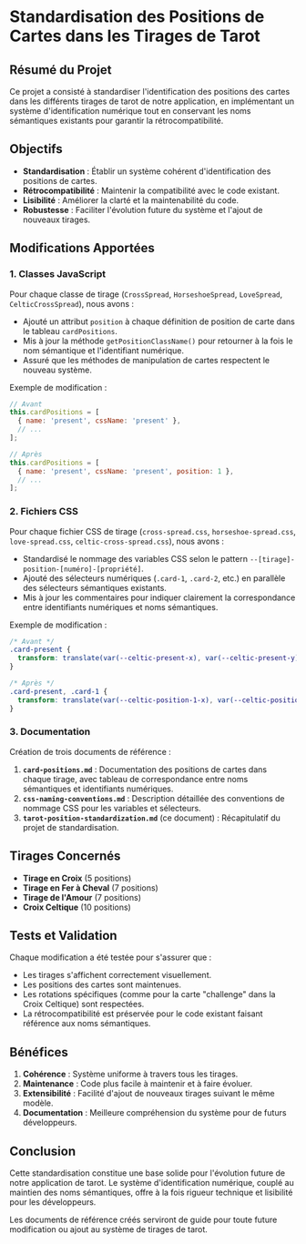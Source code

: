 # Standardisation des Positions de Cartes dans les Tirages de Tarot

## Résumé du Projet

Ce projet a consisté à standardiser l'identification des positions des cartes dans les différents tirages de tarot de notre application, en implémentant un système d'identification numérique tout en conservant les noms sémantiques existants pour garantir la rétrocompatibilité.

## Objectifs

- **Standardisation** : Établir un système cohérent d'identification des positions de cartes.
- **Rétrocompatibilité** : Maintenir la compatibilité avec le code existant.
- **Lisibilité** : Améliorer la clarté et la maintenabilité du code.
- **Robustesse** : Faciliter l'évolution future du système et l'ajout de nouveaux tirages.

## Modifications Apportées

### 1. Classes JavaScript

Pour chaque classe de tirage (`CrossSpread`, `HorseshoeSpread`, `LoveSpread`, `CelticCrossSpread`), nous avons :

- Ajouté un attribut `position` à chaque définition de position de carte dans le tableau `cardPositions`.
- Mis à jour la méthode `getPositionClassName()` pour retourner à la fois le nom sémantique et l'identifiant numérique.
- Assuré que les méthodes de manipulation de cartes respectent le nouveau système.

Exemple de modification :
```javascript
// Avant
this.cardPositions = [
  { name: 'present', cssName: 'present' },
  // ...
];

// Après
this.cardPositions = [
  { name: 'present', cssName: 'present', position: 1 },
  // ...
];
```

### 2. Fichiers CSS

Pour chaque fichier CSS de tirage (`cross-spread.css`, `horseshoe-spread.css`, `love-spread.css`, `celtic-cross-spread.css`), nous avons :

- Standardisé le nommage des variables CSS selon le pattern `--[tirage]-position-[numéro]-[propriété]`.
- Ajouté des sélecteurs numériques (`.card-1`, `.card-2`, etc.) en parallèle des sélecteurs sémantiques existants.
- Mis à jour les commentaires pour indiquer clairement la correspondance entre identifiants numériques et noms sémantiques.

Exemple de modification :
```css
/* Avant */
.card-present {
  transform: translate(var(--celtic-present-x), var(--celtic-present-y));
}

/* Après */
.card-present, .card-1 {
  transform: translate(var(--celtic-position-1-x), var(--celtic-position-1-y));
}
```

### 3. Documentation

Création de trois documents de référence :

1. **`card-positions.md`** : Documentation des positions de cartes dans chaque tirage, avec tableau de correspondance entre noms sémantiques et identifiants numériques.
2. **`css-naming-conventions.md`** : Description détaillée des conventions de nommage CSS pour les variables et sélecteurs.
3. **`tarot-position-standardization.md`** (ce document) : Récapitulatif du projet de standardisation.

## Tirages Concernés

- **Tirage en Croix** (5 positions)
- **Tirage en Fer à Cheval** (7 positions)
- **Tirage de l'Amour** (7 positions)
- **Croix Celtique** (10 positions)

## Tests et Validation

Chaque modification a été testée pour s'assurer que :
- Les tirages s'affichent correctement visuellement.
- Les positions des cartes sont maintenues.
- Les rotations spécifiques (comme pour la carte "challenge" dans la Croix Celtique) sont respectées.
- La rétrocompatibilité est préservée pour le code existant faisant référence aux noms sémantiques.

## Bénéfices

1. **Cohérence** : Système uniforme à travers tous les tirages.
2. **Maintenance** : Code plus facile à maintenir et à faire évoluer.
3. **Extensibilité** : Facilité d'ajout de nouveaux tirages suivant le même modèle.
4. **Documentation** : Meilleure compréhension du système pour de futurs développeurs.

## Conclusion

Cette standardisation constitue une base solide pour l'évolution future de notre application de tarot. Le système d'identification numérique, couplé au maintien des noms sémantiques, offre à la fois rigueur technique et lisibilité pour les développeurs.

Les documents de référence créés serviront de guide pour toute future modification ou ajout au système de tirages de tarot. 